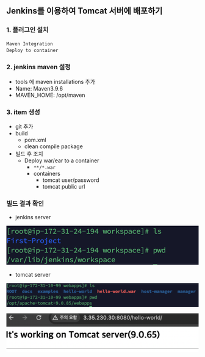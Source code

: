 

## Jenkins를 이용하여 Tomcat 서버에 배포하기



### 1. 플러그인 설치

~~~sh
Maven Integration
Deploy to container
~~~



### 2. jenkins maven 설정

- tools 에 maven installations 추가
- Name: Maven3.9.6
- MAVEN_HOME: /opt/maven

### 3. item 생성 

- git 추가
- build
  - pom.xml
  - clean compile package
- 빌드 후 조치
  - Deploy war/ear to a container
    - `**/*.war`
    - containers
      - tomcat user/password 
      - tomcat public url

### 빌드 결과 확인

- jenkins server

![스크린샷 2024-01-19 오후 9.48.52](img/11.png)

- tomcat server

![스크린샷 2024-01-19 오후 9.51.45](img/12.png)

![스크린샷 2024-01-20 오후 10.09.05](img/13.png)
